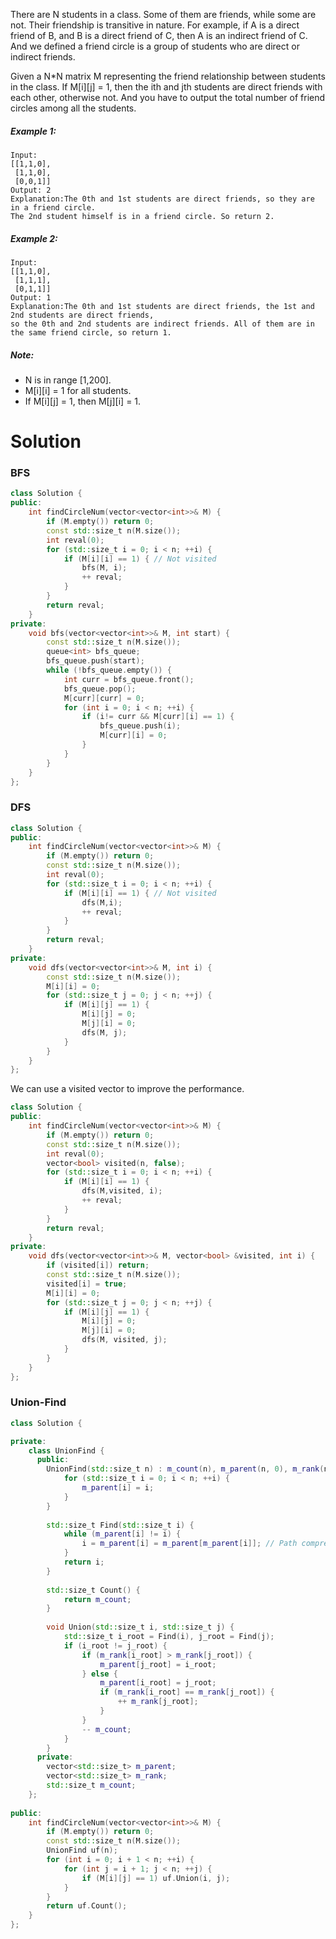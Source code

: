 There are N students in a class. Some of them are friends, while some are not. Their friendship is transitive in nature. For example, if A is a direct friend of B, and B is a direct friend of C, then A is an indirect friend of C. And we defined a friend circle is a group of students who are direct or indirect friends.

Given a N*N matrix M representing the friend relationship between students in the class. If M[i][j] = 1, then the ith and jth students are direct friends with each other, otherwise not. And you have to output the total number of friend circles among all the students.

##### Example 1:

```
Input: 
[[1,1,0],
 [1,1,0],
 [0,0,1]]
Output: 2
Explanation:The 0th and 1st students are direct friends, so they are in a friend circle. 
The 2nd student himself is in a friend circle. So return 2.
```

##### Example 2:

```
Input: 
[[1,1,0],
 [1,1,1],
 [0,1,1]]
Output: 1
Explanation:The 0th and 1st students are direct friends, the 1st and 2nd students are direct friends, 
so the 0th and 2nd students are indirect friends. All of them are in the same friend circle, so return 1.
```

##### Note:

* N is in range [1,200].  
* M[i][i] = 1 for all students.  
* If M[i][j] = 1, then M[j][i] = 1.  

# Solution

### BFS

```cpp
class Solution {
public:
    int findCircleNum(vector<vector<int>>& M) {
        if (M.empty()) return 0;
        const std::size_t n(M.size());
        int reval(0);
        for (std::size_t i = 0; i < n; ++i) {
            if (M[i][i] == 1) { // Not visited
                bfs(M, i);
                ++ reval;
            }
        }
        return reval;
    }
private:
    void bfs(vector<vector<int>>& M, int start) {
        const std::size_t n(M.size());
        queue<int> bfs_queue;
        bfs_queue.push(start);
        while (!bfs_queue.empty()) {
            int curr = bfs_queue.front();
            bfs_queue.pop();
            M[curr][curr] = 0;
            for (int i = 0; i < n; ++i) {
                if (i!= curr && M[curr][i] == 1) {
                    bfs_queue.push(i);
                    M[curr][i] = 0;
                }
            }
        }
    }
};
```

### DFS

```cpp
class Solution {
public:
    int findCircleNum(vector<vector<int>>& M) {
        if (M.empty()) return 0;
        const std::size_t n(M.size());
        int reval(0);
        for (std::size_t i = 0; i < n; ++i) {
            if (M[i][i] == 1) { // Not visited
                dfs(M,i);
                ++ reval;
            }
        }
        return reval;
    }
private:
    void dfs(vector<vector<int>>& M, int i) {
        const std::size_t n(M.size());
        M[i][i] = 0;
        for (std::size_t j = 0; j < n; ++j) {
            if (M[i][j] == 1) {
                M[i][j] = 0;
                M[j][i] = 0;
                dfs(M, j);
            }
        }
    }
};
```

We can use a visited vector to improve the performance.

```cpp
class Solution {
public:
    int findCircleNum(vector<vector<int>>& M) {
        if (M.empty()) return 0;
        const std::size_t n(M.size());
        int reval(0);
        vector<bool> visited(n, false);
        for (std::size_t i = 0; i < n; ++i) {
            if (M[i][i] == 1) {
                dfs(M,visited, i);
                ++ reval;
            }
        }
        return reval;
    }
private:
    void dfs(vector<vector<int>>& M, vector<bool> &visited, int i) {
        if (visited[i]) return;
        const std::size_t n(M.size());
        visited[i] = true;
        M[i][i] = 0;
        for (std::size_t j = 0; j < n; ++j) {
            if (M[i][j] == 1) {
                M[i][j] = 0;
                M[j][i] = 0;
                dfs(M, visited, j);
            }
        }
    }
};
```

### Union-Find

```cpp
class Solution {

private:
    class UnionFind {
      public:
        UnionFind(std::size_t n) : m_count(n), m_parent(n, 0), m_rank(n, 0) {
            for (std::size_t i = 0; i < n; ++i) {
                m_parent[i] = i;
            }
        }
        
        std::size_t Find(std::size_t i) {
            while (m_parent[i] != i) {
                i = m_parent[i] = m_parent[m_parent[i]]; // Path compression by halving
            }
            return i;
        }
        
        std::size_t Count() {
            return m_count;
        }
        
        void Union(std::size_t i, std::size_t j) {
            std::size_t i_root = Find(i), j_root = Find(j);
            if (i_root != j_root) {
                if (m_rank[i_root] > m_rank[j_root]) {
                    m_parent[j_root] = i_root;
                } else {
                    m_parent[i_root] = j_root;
                    if (m_rank[i_root] == m_rank[j_root]) {
                        ++ m_rank[j_root];
                    }
                }
                -- m_count;
            }
        }
      private:
        vector<std::size_t> m_parent;
        vector<std::size_t> m_rank;
        std::size_t m_count;
    };
    
public:
    int findCircleNum(vector<vector<int>>& M) {
        if (M.empty()) return 0;
        const std::size_t n(M.size());
        UnionFind uf(n);
        for (int i = 0; i + 1 < n; ++i) {
            for (int j = i + 1; j < n; ++j) {
                if (M[i][j] == 1) uf.Union(i, j);
            }
        }
        return uf.Count();
    }
};
```

